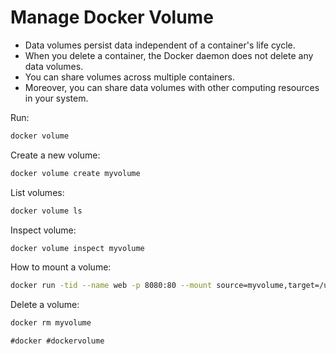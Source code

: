 # Manage Docker Volume

* Data volumes persist data independent of a container's life cycle.
* When you delete a container, the Docker daemon does not delete any data volumes.
* You can share volumes across multiple containers.
* Moreover, you can share data volumes with other computing resources in your system.

Run:
```sh
docker volume
```

Create a new volume:
```sh
docker volume create myvolume
```

List volumes:
```sh
docker volume ls
```

Inspect volume:
```sh
docker volume inspect myvolume
```

How to mount a volume:
```sh
docker run -tid --name web -p 8080:80 --mount source=myvolume,target=/usr/share/nginx/html nginx:latest
```

Delete a volume:
```sh
docker rm myvolume
```

    #docker #dockervolume
